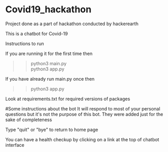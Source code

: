 # Covid19_hackathon
Project done as a part of hackathon conducted by hackerearth

This is a chatbot for Covid-19

Instructions to run

If you are running it for the first time then
>>python3 main.py<br>
>>python3 app.py

If you have already run main.py once then
>>python3 app.py

Look at requirements.txt for required versions of packages

#Some instructions about the bot
It will respond to most of your personal questions but it's not the purpose of this bot. They were added just for the sake of completeness

Type "quit" or "bye" to return to home page

You can have a health checkup by clicking on a link at the top of chatbot interface
